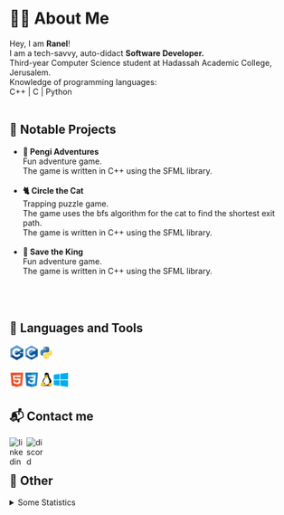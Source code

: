 # 👨‍💻 About Me
Hey, I am **Ranel**!
<br>
I am a tech-savvy, auto-didact **Software Developer.**
<br>
Third-year Computer Science student at Hadassah Academic College, Jerusalem.
<br>
Knowledge of programming languages:
<br>
C++ | C | Python
<br><br>

## 📝 Notable Projects
- **🐧 Pengi Adventures**
    <br>Fun adventure game.
    <br>The game is written in C++ using the SFML library.
  <br><br>
- **🐈 Circle the Cat**
    <br>Trapping puzzle game.
    <br>The game uses the bfs algorithm for the cat to find the shortest exit path.
    <br>The game is written in C++ using the SFML library.
  <br><br>
 - **👑 Save the King**
    <br>Fun adventure game.
    <br>The game is written in C++ using the SFML library.
  <br><br>
<br><br>

## 🔨 Languages and Tools
<img align="left" alt="C++" width="26px" src="https://github.com/devicons/devicon/blob/master/icons/cplusplus/cplusplus-original.svg" />
<img align="left" alt="C" width="26px" src="https://github.com/devicons/devicon/blob/master/icons/c/c-original.svg" />
<img align="left" alt="Python" width="26px" src="https://raw.githubusercontent.com/devicons/devicon/master/icons/python/python-original.svg" />

<br><br>

<img align="left" alt="HTML5" width="26px" src="https://raw.githubusercontent.com/devicons/devicon/master/icons/html5/html5-original.svg" />
<img align="left" alt="CSS3" width="26px" src="https://raw.githubusercontent.com/devicons/devicon/master/icons/css3/css3-original.svg" />
<img align="left" alt="Linux" width="26px" src="https://raw.githubusercontent.com/devicons/devicon/master/icons/linux/linux-original.svg" />
<img align="left" alt="Windows" width="26px" src="https://raw.githubusercontent.com/devicons/devicon/master/icons/windows8/windows8-original.svg" />

<br><br>


## 📬 Contact me
[<img align="left" alt="linkedin" width="30px" src="https://cdn.worldvectorlogo.com/logos/linkedin-icon-2.svg" />][linkedin]
[<img align="left" alt="discord"  width="30px" src="https://cdn.worldvectorlogo.com/logos/discord.svg" />][discord]
<br><br>


## 🌟 Other
<details>
  <summary>Some Statistics</summary>
  <img width="48%" alt="GitHub Stats" src="https://github-readme-stats.vercel.app/api?username=ranelbe&show_icons=true&hide_border=true"/>
  <img width="40%" alt="GitHub Language Stats" src="https://github-readme-stats.vercel.app/api/top-langs/?username=ranelbe&layout=compact"/>
</details>


<!--  Links and stuff -->
[discord]: https://discordapp.com/users/1011766482176327680/
[linkedin]: https://www.linkedin.com/in/ranel-ben-simman-tov-9710a4244/
